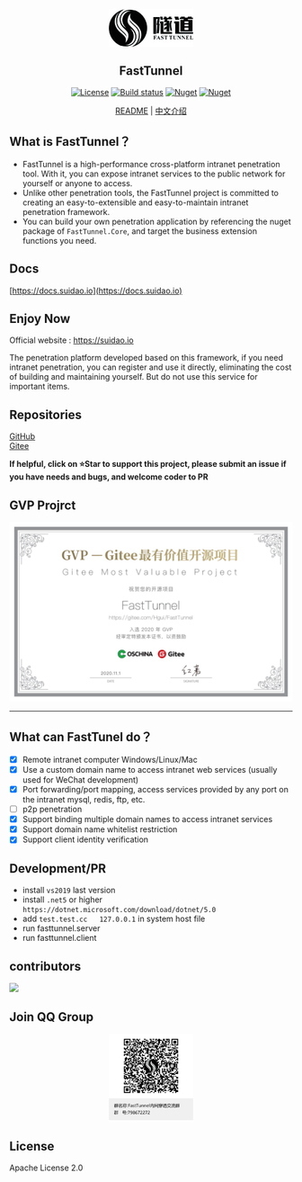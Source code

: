 <div align="center">
  
<img src="images/logo.png" width="150" align=center />

## FastTunnel
[![License](https://img.shields.io/badge/license-Apache%202-green.svg)](https://www.apache.org/licenses/LICENSE-2.0)
[![Build status](https://github.com/anjoy8/blog.core/workflows/.NET%20Core/badge.svg)](https://github.com/SpringHgui/FastTunnel/actions)
[![Nuget](https://img.shields.io/nuget/v/FastTunnel.Core)](https://www.nuget.org/packages/FastTunnel.Core/)
[![Nuget](https://img.shields.io/nuget/dt/FastTunnel.Core)](https://www.nuget.org/packages/FastTunnel.Core/)

[README](README.md) | [中文介绍](README_zh.md)
</div>

## What is FastTunnel？
- FastTunnel is a high-performance cross-platform intranet penetration tool. With it, you can expose intranet services to the public network for yourself or anyone to access.
- Unlike other penetration tools, the FastTunnel project is committed to creating an easy-to-extensible and easy-to-maintain intranet penetration framework.
- You can build your own penetration application by referencing the nuget package of `FastTunnel.Core`, and target the business extension functions you need.

## Docs
[https://docs.suidao.io](https://docs.suidao.io)

## Enjoy Now
Official website : https://suidao.io  

The penetration platform developed based on this framework, if you need intranet penetration, you can register and use it directly, eliminating the cost of building and maintaining yourself.
But do not use this service for important items.

## Repositories

[GitHub](https://github.com/SpringHgui/FastTunnel)  
[Gitee](https://gitee.com/Hgui/FastTunnel)

**If helpful, click on ⭐Star to support this project, please submit an issue if you have needs and bugs, and welcome coder to PR**

## GVP Projrct

![img1](images/gvp.png)
***

## What can FastTunel do？
- [x] Remote intranet computer Windows/Linux/Mac
- [x] Use a custom domain name to access intranet web services (usually used for WeChat development)
- [x] Port forwarding/port mapping, access services provided by any port on the intranet mysql, redis, ftp, etc.
- [ ] p2p penetration
- [x] Support binding multiple domain names to access intranet services
- [x] Support domain name whitelist restriction
- [x] Support client identity verification

## Development/PR
- install `vs2019` last version
- install `.net5` or higher `https://dotnet.microsoft.com/download/dotnet/5.0`
- add `test.test.cc   127.0.0.1` in system host file
- run fasttunnel.server
- run fasttunnel.client

## contributors
<a href = "https://github.com/FastTunnel/FastTunnel/graphs/contributors">
  <img src = "https://contrib.rocks/image?repo=FastTunnel/FastTunnel"/>
</a>

## Join QQ Group

<div align="center"><img src="images/qqgroup.png" width="150" align=center /></div>  

## License
Apache License 2.0
